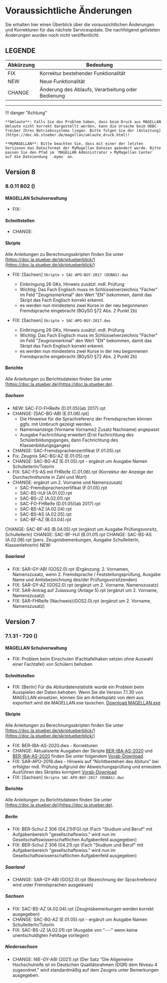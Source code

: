 # Voraussichtliche Änderungen

Sie erhalten hier einen Überblick über die voraussichtlichen Änderungen und Korrekturen für das nächste Serviceupdate. Die nachfolgend gelisteten Änderungen wurden noch nicht veröffentlicht.

## LEGENDE

Abkürzung | Bedeutung
--------- | ---------
FIX       | Korrektur bestehender Funktionalität
NEW       | Neue Funktionalität
CHANGE    | Änderung des Ablaufs, Verarbeitung oder Bedienung

---

!!! danger "Achtung"

    **Umlaute**: Falls Sie das Problem haben, dass beim Druck aus MAGELLAN Umlaute nicht korrekt dargestellt werden, kann die Ursache beim ODBC-Treiber Ihres Betriebssystems liegen. Bitte folgen Sie der [Anleitung](https://doc.kb.stueber.de/magellan/umlaute_druck.html)!

    **MyMAGELLAN**: Bitte beachten Sie, dass mit einer der letzten Versionen das Dateiformat der MyMagellan Dateien geändert wurde. Bitte passen Sie den Pfad im `MAGELLAN Administrator > MyMagellan Center` auf die Dateiendung `.mymx` an.

## Version 8

### 8.0.11 802 ()

#### MAGELLAN Schulverwaltung

* FIX: 

#### Schnittstellen

* CHANGE: 

#### Skripte
  
Alle Anleitungen zu Berechnungsskripten finden Sie unter [https://doc.la.stueber.de/skriptueberblick/](https://doc.la.stueber.de/skriptueberblick/)

* FIX: [Sachsen] `Skripte > SAC-APO-BGY-2017 (DUBAS).dws`
  * Einbringung 26 GKs, Hinweis zusätzl. mdl. Prüfung
  * Wichtig: Das Fach Englisch muss im Schlüsselverzeichnis "Fächer" im Feld "Zeugnismerkmal" den Wert "EN" bekommen, damit das Skript das Fach Englisch korrekt erkennt.
  * es werden nun mindestens zwei Kurse in der neu begonnenen Fremdsprache eingebracht (BGySO §72 Abs. 2 Punkt 2b)

* FIX: [Sachsen] `Skripte > SAC-APO-BGY-2017.dws`
  * Einbringung 26 GKs, Hinweis zusätzl. mdl. Prüfung
  * Wichtig: Das Fach Englisch muss im Schlüsselverzeichnis "Fächer" im Feld "Zeugnismerkmal" den Wert "EN" bekommen, damit das Skript das Fach Englisch korrekt erkennt.
  * es werden nun mindestens zwei Kurse in der neu begonnenen Fremdsprache eingebracht (BGySO §72 Abs. 2 Punkt 2b)

#### Berichte

Alle Anleitungen zu Berichtsdateien finden Sie unter [https://doc.la.stueber.de](https://doc.la.stueber.de).

##### Sachsen

* NEW: SAC-FO-FHReife (D.01.05)(ab 2017).rpt
* CHANGE: [SAC-BG-ABI (E.01.06).rpt] 
  * Die Hinweise für die Sprachreferenz der Fremdsprachen können ggfs. mit Umbruch gezeigt werden.
  * Namensanzeige (Vorname Vorname2 Zusatz Nachname) angepasst
  * Ausgabe Fachrichtung erweitert (Erst Fachrichtung des Schülerbildungsganges, dann Fachrichtung des Klassenbildungsganges)
* CHANGE: SAC-Fremdsprachenzertifikat (F.01.05).rpt
* Fix: Zeugnis SAC-BG-AZ (E.01.05).rpt
* CHANGE: SAC-BG-AZ (E.01.05).rpt - ergänzt um Ausgabe Namen SchulleiterIn/TutorIn
* FIX: SAC-FS-AS mit FHReife (C.01.06).rpt  (Korrektur der Anzeige der Durchschnittsnote in Zahl und Wort)
* CHANGE: ergänzt um 2. Vorname und Namenszusatz
  * SAC-Fremdsprachenzertifikat (F.01.05).rpt 
  * SAC-BS-HJI (A.01.02).rpt 
  * SAC-BS-JZ (A.02.01).rpt
  * SAC-FO-FHReife (D.01.05)(ab 2017).rpt
  * SAC-BS-AZ (A.02.04).rpt
  * SAC-BS-AS (A.02.05).rpt
  * SAC-BF-AZ (B.03.04).rpt

CHANGE: SAC-BF-AS (B.04.05).rpt (ergänzt um Ausgabe Prüfungsvorsitz, SchulleiterIn)
CHANGE: SAC-BF-HJI (B.01.01).rpt
CHANGE: SAC-BS-AS (A.02.06).rpt (pers. Zeugnisbemerkungen, Ausgabe SchulleiterIn, KlassenlehrerIn)
NEW: 

##### Saarland

* FIX: SAR-GY-ABI (GOS2.0).rpt (Ergänzung: 2. Vornamen, Namenszusatz, wenn 2. Fremdsprache / Feststellungsprüfung, Ausgabe Name und Amtsbezeichnung des/der Prüfungsvorsitzenden)
* FIX: SAR-GY-AZ (GOS2.0).rpt (ergänzt um 2. Vorname, Namenszusatz)
* FIX: SAR-Antrag auf Zulassung (Anlage 5).rpt (ergänzt um 2. Vorname, Namenszusatz)
* FIX: SAR-FHReife (Nachweis)(GOS2.0).rpt (ergänzt um 2. Vorname, Namenszusatz)

## Version 7

### 7.1.31 - 720 ()

#### MAGELLAN Schulverwaltung

* FIX: Problem beim Einschulen (Fachtafelhaken setzen ohne Auswahl einer Fachtafel) von Schülern behoben

#### Schnittstellen

* FIX: [Berlin] Für die Abiturdatenstatistik wurde ein Problem beim Ausspielen der Daten behoben. Wenn Sie die Version 7.1.30 von MAGELLAN einsetzen, können Sie am Arbeitsplatz von dem aus exportiert wird die MAGELLAN.exe tauschen. [Download MAGELLAN.exe](https://my.hidrive.com/lnk/85yJiIJU)

#### Skripte
  
Alle Anleitungen zu Berechnungsskripten finden Sie unter [https://doc.la.stueber.de/skriptueberblick/](https://doc.la.stueber.de/skriptueberblick/)

* FIX: BER-IBA-AS-2020.dws - Korrekturen
* CHANGE: Aktualisierte Ausgaben der Skripte [BER-IBA-AS-2020](https://doc.la.stueber.de/03.ber/ber-iba-hj-2020dws/) und [BER-IBA-AS-2020](https://doc.la.stueber.de/03.ber/ber-iba-as-2020dws/) finden Sie unter folgendem [Vorab-Download](https://my.hidrive.com/lnk/IByJi3hD).
* FIX: SAR-APO-2018.dws - Hinweis auf "Nichtbestehen des Abiturs" bei erfolgter mdl. Prüfung aufgrund der Abweichungsprüfung und erneutem Ausführen des Skriptes korrigiert [Vorab-Download](https://my.hidrive.com/lnk/DaypC5gW)
* FIX: [Sachsen] `Skripte SAC-APO-BGY-2017 (DUBAS).dws` 

#### Berichte

Alle Anleitungen zu Berichtsdateien finden Sie unter [https://doc.la.stueber.de](https://doc.la.stueber.de).

##### Berlin

* FIX: BER-Schul Z 306 (04.21)(FG).rpt (Fach "Studium und Beruf" mit Aufgabenbereich "gesellschaftswiss." wird nun im Gesellschaftswissenschaftlichen Aufgabenfeld ausgegeben)
* FIX: BER-Schul Z 306 (04.21).rpt (Fach "Studium und Beruf" mit Aufgabenbereich "gesellschaftswiss." wird nun im Gesellschaftswissenschaftlichen Aufgabenfeld ausgegeben)

##### Saarland

* CHANGE: SAR-GY-ABI (GOS2.0).rpt (Bezeichnung der Sprachreferenz wird unter Fremdsprachen ausgelesen)

##### Sachsen

* FIX: SAC-BS-AZ (A.02.04).rpt (Zeugnisbemerkungen werden korrekt ausgegeben)
* CHANGE: SAC-BG-AZ (E.01.05).rpt - ergänzt um Ausgabe Namen SchulleiterIn/TutorIn
* FIX: SAC-BS-JZ (A.02.01).rpt (Ausgabe von "---" wenn keine unentschuldigten Fehltage vorliegen)

##### Niedersachsen

* CHANGE: NIE-GY-ABI (2021).rpt (Der Satz "Die Allgemeine Hochschulreife ist im Deutschen Qualitätsrahmen (DQR) dem Niveau 4 zugeordnet." wird standardmäßig auf dem Zeugnis unter Bemerkungen ausgegeben.